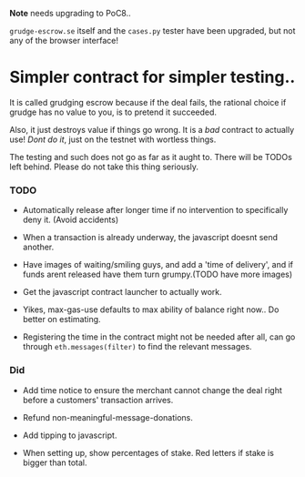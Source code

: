 
**Note** needs upgrading to PoC8..

`grudge-escrow.se` itself and the `cases.py` tester have been upgraded,
but not any of the browser interface!

# Simpler contract for simpler testing..

It is called grudging escrow because if the deal fails, the rational choice if
grudge has no value to you, is to pretend it succeeded.

Also, it just destroys value if things go wrong. It is a *bad* contract to
actually use! *Dont do it*, just on the testnet with wortless things. 

The testing and such does not go as far as it aught to.
There will be TODOs left behind. Please do not take this thing seriously.

### TODO

* Automatically release after longer time if no intervention to specifically
  deny it. (Avoid accidents)

* When a transaction is already underway, the javascript doesnt send another.
  
* Have images of waiting/smiling guys, and add a 'time of delivery',
  and if funds arent released have them turn grumpy.(TODO have more images)

* Get the javascript contract launcher to actually work.

* Yikes, max-gas-use defaults to max ability of balance right now.. Do better
  on estimating.
  
* Registering the time in the contract might not be needed after all,
  can go through `eth.messages(filter)` to find the relevant messages.
  
### Did
* Add time notice to ensure the merchant cannot change the deal right
  before a customers' transaction arrives.

* Refund non-meaningful-message-donations.

* Add tipping to javascript.

* When setting up, show percentages of stake.
  Red letters if stake is bigger than total.
